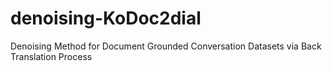 # denoising-KoDoc2dial
Denoising Method for Document Grounded Conversation Datasets via Back Translation Process

